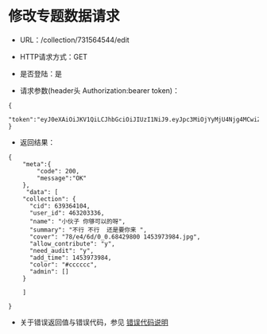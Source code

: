 # 修改专题数据请求

- URL：/collection/731564544/edit

- HTTP请求方式：GET

- 是否登陆：是

- 请求参数(header头 Authorization:bearer token)：

```
{
    "token":"eyJ0eXAiOiJKV1QiLCJhbGciOiJIUzI1NiJ9.eyJpc3MiOjYyMjU4Njg4MCwiZXhwIjoxNDU0Mjk3OTQ2LCJpYXQiOjE0NTQyOTczNDYsImp0aSI6IjE0NTQyOTczNDY2NTE5IiwiZGF0YSI6eyJ1aWQiOjYyMjU4Njg4MH19.FWxW0OZJeI49AdehUEUguTKhC_KZT2Hj2ztLVDuYqlY"
}
```
- 返回结果：

```
{
    "meta":{
        "code": 200,
        "message":"OK"
    },
     "data": [
    "collection": {
      "cid": 639364104,
      "user_id": 463203336,
      "name": "小伙子 你够可以的呀",
      "summary": "不行 不行  还是要你来 ",
      "cover": "78/e4/6d/0_0.68429800 1453973984.jpg",
      "allow_contribute": "y",
      "need_audit": "y",
      "add_time": 1453973984,
      "color": "#cccccc",
      "admin": []
    }
    
    ]

}

```

- 关于错误返回值与错误代码，参见 [错误代码说明](../README.md)